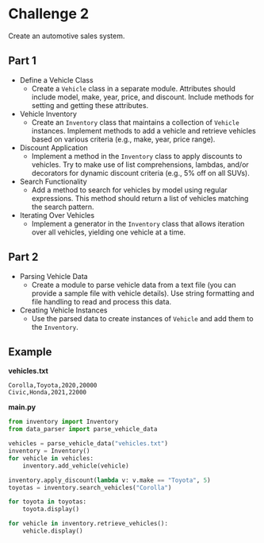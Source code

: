 # Challenge 2
Create an automotive sales system.

## Part 1
- Define a Vehicle Class
  - Create a `Vehicle` class in a separate module. Attributes should include model, make, year, price, and discount. Include methods for setting and getting these attributes.
- Vehicle Inventory
  - Create an `Inventory` class that maintains a collection of `Vehicle` instances. Implement methods to add a vehicle and retrieve vehicles based on various criteria (e.g., make, year, price range).
- Discount Application
  - Implement a method in the `Inventory` class to apply discounts to vehicles. Try to make use of list comprehensions, lambdas, and/or decorators for dynamic discount criteria (e.g., 5% off on all SUVs).
- Search Functionality
  - Add a method to search for vehicles by model using regular expressions. This method should return a list of vehicles matching the search pattern.
- Iterating Over Vehicles
  - Implement a generator in the `Inventory` class that allows iteration over all vehicles, yielding one vehicle at a time.

## Part 2
- Parsing Vehicle Data
  - Create a module to parse vehicle data from a text file (you can provide a sample file with vehicle details). Use string formatting and file handling to read and process this data.
- Creating Vehicle Instances
  - Use the parsed data to create instances of `Vehicle` and add them to the `Inventory`.

## Example

**vehicles.txt**
```
Corolla,Toyota,2020,20000
Civic,Honda,2021,22000
```

**main.py**
```python
from inventory import Inventory
from data_parser import parse_vehicle_data

vehicles = parse_vehicle_data("vehicles.txt")
inventory = Inventory()
for vehicle in vehicles:
    inventory.add_vehicle(vehicle)

inventory.apply_discount(lambda v: v.make == "Toyota", 5)
toyotas = inventory.search_vehicles("Corolla")

for toyota in toyotas:
    toyota.display()

for vehicle in inventory.retrieve_vehicles():
    vehicle.display()
```
